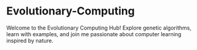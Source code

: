 # Evolutionary-Computing
Welcome to the Evolutionary Computing Hub! Explore genetic algorithms, learn with examples, and join me passionate about computer learning inspired by nature.
